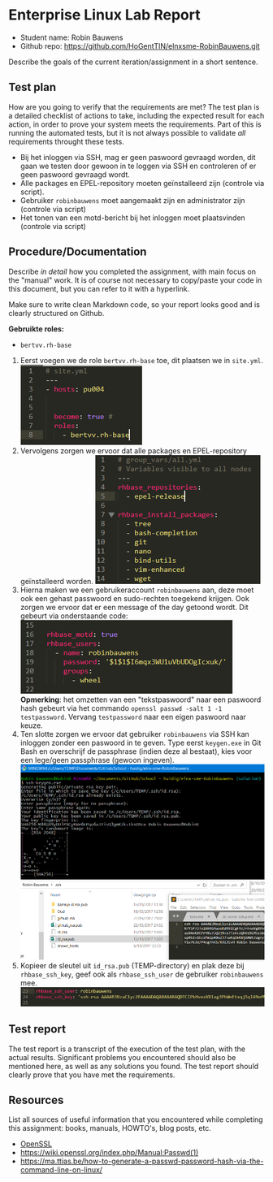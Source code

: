 # Enterprise Linux Lab Report

- Student name: Robin Bauwens 
- Github repo: <https://github.com/HoGentTIN/elnxsme-RobinBauwens.git>

Describe the goals of the current iteration/assignment in a short sentence.

## Test plan

How are you going to verify that the requirements are met? The test plan is a detailed checklist of actions to take, including the expected result for each action, in order to prove your system meets the requirements. Part of this is running the automated tests, but it is not always possible to validate *all* requirements throught these tests.


- Bij het inloggen via SSH, mag er geen paswoord gevraagd worden, dit gaan we testen door gewoon in te loggen via SSH en controleren of er geen paswoord gevraagd wordt.
- Alle packages en EPEL-repository moeten geïnstalleerd zijn (controle via script).
- Gebruiker `robinbauwens` moet aangemaakt zijn en administrator zijn (controle via script)
- Het tonen van een motd-bericht bij het inloggen moet plaatsvinden (controle via script)


## Procedure/Documentation

Describe *in detail* how you completed the assignment, with main focus on the "manual" work. It is of course not necessary to copy/paste your code in this document, but you can refer to it with a hyperlink.

Make sure to write clean Markdown code, so your report looks good and is clearly structured on Github.

**Gebruikte roles:**
- `bertvv.rh-base`


1. Eerst voegen we de role `bertvv.rh-base` toe, dit plaatsen we in `site.yml`. 
![site.yml](img/0.PNG)
&nbsp;
2. Vervolgens zorgen we ervoor dat alle packages en EPEL-repository geïnstalleerd worden.
![all.yml](img/1.PNG)
&nbsp;
3. Hierna maken we een gebruikeraccount `robinbauwens` aan, deze moet ook een gehast passwoord en sudo-rechten toegekend krijgen. Ook zorgen we ervoor dat er een message of the day getoond wordt. Dit gebeurt via onderstaande code:
![all.yml](img/2.PNG)
&nbsp;
**Opmerking**: het omzetten van een "tekstpaswoord" naar een paswoord hash gebeurt via het commando `openssl passwd -salt 1 -1 testpassword`. Vervang `testpassword` naar een eigen paswoord naar keuze.
4. Ten slotte zorgen we ervoor dat gebruiker `robinbauwens` via SSH kan inloggen zonder een paswoord in te geven. Type eerst `keygen.exe` in Git Bash en overschrijf de passphrase (indien deze al bestaat), kies voor een lege/geen passphrase (gewoon <Enter> ingeven).
![Git Bash](img/3.PNG)
![Git Bash](img/4.PNG)
5. Kopieer de sleutel uit `id_rsa.pub` (TEMP-directory) en plak deze bij `rhbase_ssh_key`, geef ook als `rhbase_ssh_user` de gebruiker `robinbauwens` mee.
![all.yml](img/5.PNG)
 

## Test report

The test report is a transcript of the execution of the test plan, with the actual results. Significant problems you encountered should also be mentioned here, as well as any solutions you found. The test report should clearly prove that you have met the requirements.

## Resources

List all sources of useful information that you encountered while completing this assignment: books, manuals, HOWTO's, blog posts, etc.

- [OpenSSL](https://serverfault.com/questions/574586/what-is-the-purpose-of-openssl-passwd)
- https://wiki.openssl.org/index.php/Manual:Passwd(1)
- https://ma.ttias.be/how-to-generate-a-passwd-password-hash-via-the-command-line-on-linux/